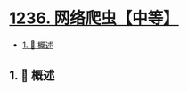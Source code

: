 # [1236. 网络爬虫【中等】](https://github.com/tnotesjs/TNotes.leetcode/tree/main/notes/1236.%20%E7%BD%91%E7%BB%9C%E7%88%AC%E8%99%AB%E3%80%90%E4%B8%AD%E7%AD%89%E3%80%91)

<!-- region:toc -->

- [1. 📝 概述](#1--概述)

<!-- endregion:toc -->

## 1. 📝 概述
